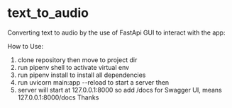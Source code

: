 # text_to_audio

Converting text to audio by the use of FastApi GUI to interact with the app:

How to Use:

1. clone repository then move to project dir
2. run pipenv shell to activate virtual env
3. run pipenv install to install all dependencies
4. run uvicorn main:app --reload to start a server then
5. server will start at 127.0.0.1:8000 so add /docs for Swagger UI, means 127.0.0.1:8000/docs
  Thanks
